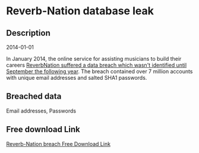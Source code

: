 # Reverb-Nation database leak

## Description

2014-01-01

In January 2014, the online service for assisting musicians to build their careers <a href="https://www.scmagazine.com/2014-breach-prompts-reverbnation-to-notify-customers/article/532492/" target="_blank" rel="noopener">ReverbNation suffered a data breach which wasn't identified until September the following year</a>. The breach contained over 7 million accounts with unique email addresses and salted SHA1 passwords.

## Breached data

Email addresses, Passwords

## Free download Link

[Reverb-Nation breach Free Download Link](https://tinyurl.com/2b2k277t)